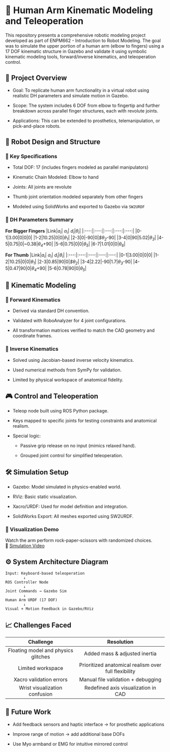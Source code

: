 # 🤖 Human Arm Kinematic Modeling and Teleoperation

This repository presents a comprehensive robotic modeling project developed as part of ENPM662 - Introduction to Robot Modeling. The goal was to simulate the upper portion of a human arm (elbow to fingers) using a 17 DOF kinematic structure in Gazebo and validate it using symbolic kinematic modeling tools, forward/inverse kinematics, and teleoperation control.

## 🧠 Project Overview
* Goal: To replicate human arm functionality in a virtual robot using realistic DH parameters and simulate motion in Gazebo.

* Scope: The system includes 6 DOF from elbow to fingertip and further breakdown across parallel finger structures, each with revolute joints.

* Applications: This can be extended to prosthetics, telemanipulation, or pick-and-place robots.

## 🔧 Robot Design and Structure
### 📌 Key Specifications
- Total DOF: 17 (includes fingers modeled as parallel manipulators)

- Kinematic Chain Modeled: Elbow to hand

- Joints: All joints are revolute

- Thumb joint orientation modeled separately from other fingers

- Modeled using SolidWorks and exported to Gazebo via ```SW2URDF```

### 📐 DH Parameters Summary
**For Bigger Fingers**
|Link|*a<sub>i</sub>*|	*α<sub>i</sub>*| *d<sub>i</sub>*|*θ<sub>i</sub>*|
|:---:|:---:|:---:|:---:|:---:|
|0-1|3.00|0|0|0|
|1-2|10.25|0|0|*θ<sub>1</sub>*|
|2-3|0|-90|0|*$θ<sub>2</sub>*-90|
|3-4|0|90|5.02|*θ<sub>3</sub>*|
|4-5|0.75|0|~0.38|*θ<sub>4</sub>*+90|
|5-6|0.75|0|0|*θ<sub>5</sub>*|
|6-7|1.01|0|0|*θ<sub>6</sub>*|

**For Thumb**
|Link|*a<sub>i</sub>*|	*α<sub>i</sub>*| *d<sub>i</sub>*|*θ<sub>i</sub>*|
|:---:|:---:|:---:|:---:|:---:|
|0-1|3.00|0|0|0|
|1-2|10.25|0|0|*θ<sub>1</sub>*|
|2-3|0.85|90|0|*$θ<sub>2</sub>*|
|3-4|2.22|-90|1.7|*θ<sub>3</sub>*-90|
|4-5|0.47|90|0|*θ<sub>4</sub>*+90|
|5-6|0.78|90|0|*θ<sub>5</sub>*|

## 🔬 Kinematic Modeling
### 🧮 Forward Kinematics
- Derived via standard DH convention.

- Validated with RoboAnalyzer for 4 joint configurations.

- All transformation matrices verified to match the CAD geometry and coordinate frames.

### 🔁 Inverse Kinematics
- Solved using Jacobian-based inverse velocity kinematics.

- Used numerical methods from SymPy for validation.

- Limited by physical workspace of anatomical fidelity.

## 🎮 Control and Teleoperation
* Teleop node built using ROS Python package.

* Keys mapped to specific joints for testing constraints and anatomical realism.

* Special logic:

  * Passive grip release on no input (mimics relaxed hand).

  * Grouped joint control for simplified teleoperation.

## 🛠️ Simulation Setup
* Gazebo: Model simulated in physics-enabled world.

* RViz: Basic static visualization.

* Xacro/URDF: Used for model definition and integration.

* SolidWorks Export: All meshes exported using SW2URDF.

### 🧩 Visualization Demo
Watch the arm perform rock-paper-scissors with randomized choices.\
🎥 [Simulation Video](https://drive.google.com/file/d/1i169GcTWNQIHsVtYh0mpbomPb4Xoh0bB/view)

## ⚙️ System Architecture Diagram

```
Input: Keyboard-based teleoperation
        ↓
ROS Controller Node
        ↓
Joint Commands → Gazebo Sim
        ↓
Human Arm URDF (17 DOF)
        ↓
Visual + Motion Feedback in Gazebo/RViz
```

## 📈 Challenges Faced
|Challenge|	Resolution|
|:---:|:---:|
|Floating model and physics glitches|	Added mass & adjusted inertia|
|Limited workspace	|Prioritized anatomical realism over full flexibility|
|Xacro validation errors|	Manual file validation + debugging|
|Wrist visualization confusion	|Redefined axis visualization in CAD|
## 🚀 Future Work
* Add feedback sensors and haptic interface → for prosthetic applications

* Improve range of motion → add additional base DOFs

* Use Myo armband or EMG for intuitive mirrored control
